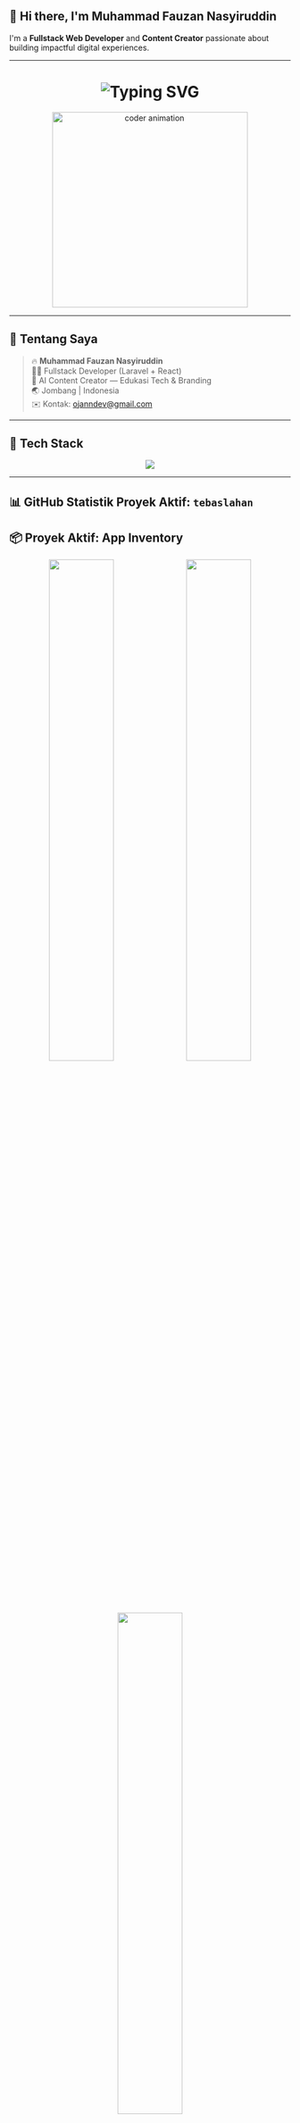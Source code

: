 ## 👋 Hi there, I'm Muhammad Fauzan Nasyiruddin

I'm a **Fullstack Web Developer** and **Content Creator** passionate about building impactful digital experiences.

---

<h1 align="center">
  <img src="https://readme-typing-svg.herokuapp.com?font=Fira+Code&size=26&pause=1000&color=00FFBF&center=true&vCenter=true&width=600&lines=Hi+I'm+Fauzan!;Fullstack+Developer+%26+Content+Creator;Laravel+%7C+React+%7C+Firebase+%7C+AI+Tools" alt="Typing SVG" />
</h1>

<p align="center">
  <img src="https://media.giphy.com/media/qgQUggAC3Pfv687qPC/giphy.gif" width="350" alt="coder animation" />
</p>

---

## 🧠 Tentang Saya

> 🔥 **Muhammad Fauzan Nasyiruddin**  
> 🧑‍💻 Fullstack Developer (Laravel + React)  
> 🎥 AI Content Creator — Edukasi Tech & Branding  
> 🌏 Jombang | Indonesia  
> ✉️ Kontak: ojanndev@gmail.com

---

## 🚀 Tech Stack

<p align="center">
  <img src="https://skillicons.dev/icons?i=html,css,js,bootstrap,tailwind,react,laravel,firebase,mysql,nodejs,github,vscode" />
</p>

---

## 📊 GitHub Statistik Proyek Aktif: `tebaslahan`

## 📦 Proyek Aktif: App Inventory

<p align="center">
  <img src="https://github-readme-stats.vercel.app/api/pin/?username=ojanndev&repo=app-inventory&theme=tokyonight&show_owner=true&hide_border=true" width="48%" />
  <img src="https://github-readme-streak-stats.herokuapp.com?user=ojanndev&theme=tokyonight&hide_border=true" width="48%" />
</p>

<p align="center">
  <img src="https://github-readme-stats.vercel.app/api/top-langs/?username=ojannn&layout=compact&theme=tokyonight&hide_border=true" width="48%" />
</p>

---

## 🎯 Project yang Sedang Dikerjakan

- 🔨 **Tebaslahan.id** - Web e-commerce properti (Laravel Blade)
- 🚀 Portofolio dengan Firebase + React
- 🎬 Konten edukasi AI dan coding di TikTok & IG

---

## 🕹️ Level Up Journey

```yaml
🎓 PeTIK II Jombang - Web Dev Scholarship
📦 Laravel CRUD + Admin Panel (Filament)
⚙️ Frontend Animations with Tailwind + GSAP
📱 React + Firebase + AI API (soon)

